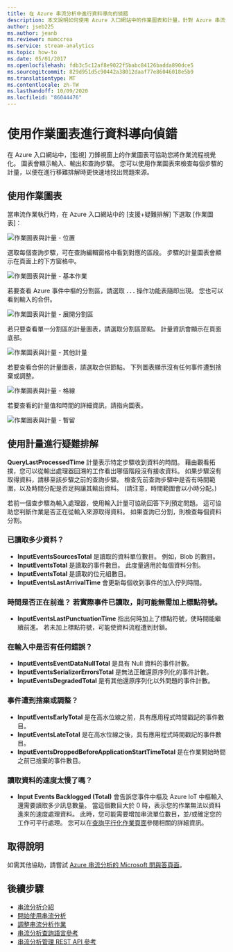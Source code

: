 ```yaml
---
title: 在 Azure 串流分析中進行資料導向的偵錯
description: 本文說明如何使用 Azure 入口網站中的作業圖表和計量，針對 Azure 串流分析作業進行疑難排解。
author: jseb225
ms.author: jeanb
ms.reviewer: mamccrea
ms.service: stream-analytics
ms.topic: how-to
ms.date: 05/01/2017
ms.openlocfilehash: fdb3c5c12af8e9022f5babc84126badda890dce5
ms.sourcegitcommit: 829d951d5c90442a38012daaf77e86046018e5b9
ms.translationtype: MT
ms.contentlocale: zh-TW
ms.lasthandoff: 10/09/2020
ms.locfileid: "86044476"
---
```

# <a name="data-driven-debugging-by-using-the-job-diagram"></a>使用作業圖表進行資料導向偵錯

在 Azure 入口網站中，[監視] 刀鋒視窗上的作業圖表可協助您將作業流程視覺化。 圖表會顯示輸入、輸出和查詢步驟。 您可以使用作業圖表來檢查每個步驟的計量，以便在進行移難排解時更快速地找出問題來源。

## <a name="using-the-job-diagram"></a>使用作業圖表

當串流作業執行時，在 Azure 入口網站中的 [支援+疑難排解] 下選取 [作業圖表]：

![作業圖表與計量 - 位置](./media/stream-analytics-job-diagram-with-metrics/stream-analytics-job-diagram-with-metrics-portal-1.png)

選取每個查詢步驟，可在查詢編輯窗格中看到對應的區段。 步驟的計量圖表會顯示在頁面上的下方窗格中。

![作業圖表與計量 - 基本作業](./media/stream-analytics-job-diagram-with-metrics/stream-analytics-job-diagram-with-metrics-portal-2.png)

若要查看 Azure 事件中樞的分割區，請選取 **. . .** 操作功能表隨即出現。 您也可以看到輸入的合併。

![作業圖表與計量 - 展開分割區](./media/stream-analytics-job-diagram-with-metrics/stream-analytics-job-diagram-with-metrics-portal-3.png)

若只要查看單一分割區的計量圖表，請選取分割區節點。 計量資訊會顯示在頁面底部。

![作業圖表與計量 - 其他計量](./media/stream-analytics-job-diagram-with-metrics/stream-analytics-job-diagram-with-metrics-portal-4.png)

若要查看合併的計量圖表，請選取合併節點。 下列圖表顯示沒有任何事件遭到捨棄或調整。

![作業圖表與計量 - 格線](./media/stream-analytics-job-diagram-with-metrics/stream-analytics-job-diagram-with-metrics-portal-5.png)

若要查看的計量值和時間的詳細資訊，請指向圖表。

![作業圖表與計量 - 暫留](./media/stream-analytics-job-diagram-with-metrics/stream-analytics-job-diagram-with-metrics-portal-6.png)

## <a name="troubleshoot-by-using-metrics"></a>使用計量進行疑難排解

**QueryLastProcessedTime** 計量表示特定步驟收到資料的時間。 藉由觀看拓撲，您可以從輸出處理器回溯的工作看出哪個階段沒有接收資料。 如果步驟沒有取得資料，請移至該步驟之前的查詢步驟。 檢查先前查詢步驟中是否有時間範圍，以及時間分配是否足夠讓其輸出資料。 (請注意，時間範圍會以小時分配。)
 
若前一個查步驟為輸入處理器，使用輸入計量可協助回答下列預定問題。 這可協助您判斷作業是否正在從輸入來源取得資料。 如果查詢已分割，則檢查每個資料分割。
 
### <a name="how-much-data-is-being-read"></a>已讀取多少資料？

*   **InputEventsSourcesTotal** 是讀取的資料單位數目。 例如，Blob 的數目。
*   **InputEventsTotal** 是讀取的事件數目。 此度量適用於每個資料分割。
*   **InputEventsTotal** 是讀取的位元組數目。
*   **InputEventsLastArrivalTime** 會更新每個收到事件的加入佇列時間。
 
### <a name="is-time-moving-forward-if-actual-events-are-read-punctuation-might-not-be-issued"></a>時間是否正在前進？ 若實際事件已讀取，則可能無需加上標點符號。

*   **InputEventsLastPunctuationTime** 指出何時加上了標點符號，使時間能繼續前進。 若未加上標點符號，可能使資料流程遭到封鎖。
 
### <a name="are-there-any-errors-in-the-input"></a>在輸入中是否有任何錯誤？

*   **InputEventsEventDataNullTotal** 是具有 Null 資料的事件計數。
*   **InputEventsSerializerErrorsTotal** 是無法正確還原序列化的事件計數。
*   **InputEventsDegradedTotal** 是有其他還原序列化以外問題的事件計數。
 
### <a name="are-events-being-dropped-or-adjusted"></a>事件遭到捨棄或調整？

*   **InputEventsEarlyTotal** 是在高水位線之前，具有應用程式時間戳記的事件數目。
*   **InputEventsLateTotal** 是在高水位線之後，具有應用程式時間戳記的事件數目。
*   **InputEventsDroppedBeforeApplicationStartTimeTotal** 是在作業開始時間之前已捨棄的事件數目。
 
### <a name="are-we-falling-behind-in-reading-data"></a>讀取資料的速度太慢了嗎？

*   **Input Events Backlogged (Total)** 會告訴您事件中樞及 Azure IoT 中樞輸入還需要讀取多少訊息數量。 當這個數目大於 0 時，表示您的作業無法以資料進來的速度處理資料。 此時，您可能需要增加串流單位數目，並/或確定您的工作可平行處理。 您可以在[查詢平行化作業頁面](https://docs.microsoft.com/azure/stream-analytics/stream-analytics-parallelization)參閱相關的詳細資訊。 


## <a name="get-help"></a>取得說明
如需其他協助，請嘗試 [Azure 串流分析的 Microsoft 問與答頁面](https://docs.microsoft.com/answers/topics/azure-stream-analytics.html)。 

## <a name="next-steps"></a>後續步驟
* [串流分析介紹](stream-analytics-introduction.md)
* [開始使用串流分析](stream-analytics-real-time-fraud-detection.md)
* [調整串流分析作業](stream-analytics-scale-jobs.md)
* [串流分析查詢語言參考](https://docs.microsoft.com/stream-analytics-query/stream-analytics-query-language-reference)
* [串流分析管理 REST API 參考](https://msdn.microsoft.com/library/azure/dn835031.aspx)
